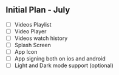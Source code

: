 ## Initial Plan - July

- [ ] Videos Playlist
- [ ] Video Player
- [ ] Videos watch history
- [ ] Splash Screen
- [ ] App Icon
- [ ] App signing both on ios and android
- [ ] Light and Dark mode support (optional)